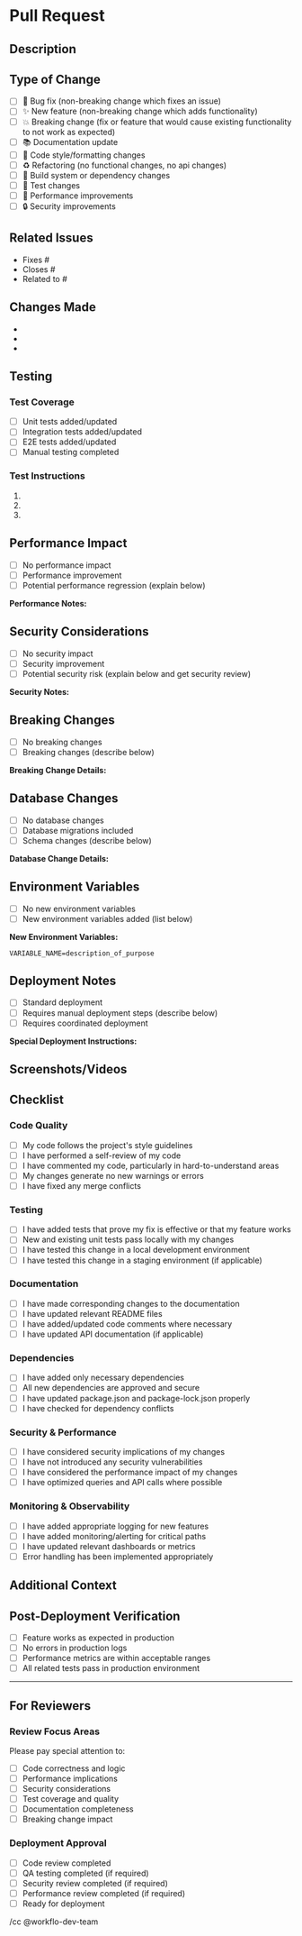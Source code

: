 # Pull Request

## Description
<!-- Provide a brief description of the changes in this PR -->


## Type of Change
<!-- Check the relevant option(s) -->
- [ ] 🐛 Bug fix (non-breaking change which fixes an issue)
- [ ] ✨ New feature (non-breaking change which adds functionality)
- [ ] 💥 Breaking change (fix or feature that would cause existing functionality to not work as expected)
- [ ] 📚 Documentation update
- [ ] 🎨 Code style/formatting changes
- [ ] ♻️ Refactoring (no functional changes, no api changes)
- [ ] 🔧 Build system or dependency changes
- [ ] 🧪 Test changes
- [ ] 🚀 Performance improvements
- [ ] 🔒 Security improvements

## Related Issues
<!-- Link to related issues using "Fixes #123" or "Closes #123" -->
- Fixes #
- Closes #
- Related to #

## Changes Made
<!-- List the specific changes made in this PR -->
- 
- 
- 

## Testing
<!-- Describe the tests you ran and how to reproduce them -->

### Test Coverage
- [ ] Unit tests added/updated
- [ ] Integration tests added/updated  
- [ ] E2E tests added/updated
- [ ] Manual testing completed

### Test Instructions
<!-- Provide step-by-step instructions for testing this PR -->
1. 
2. 
3. 

## Performance Impact
<!-- Describe any performance implications -->
- [ ] No performance impact
- [ ] Performance improvement
- [ ] Potential performance regression (explain below)

**Performance Notes:**


## Security Considerations
<!-- Check if any security considerations apply -->
- [ ] No security impact
- [ ] Security improvement
- [ ] Potential security risk (explain below and get security review)

**Security Notes:**


## Breaking Changes
<!-- If this introduces breaking changes, describe them and the migration path -->
- [ ] No breaking changes
- [ ] Breaking changes (describe below)

**Breaking Change Details:**


## Database Changes
<!-- Check if database changes are included -->
- [ ] No database changes
- [ ] Database migrations included
- [ ] Schema changes (describe below)

**Database Change Details:**


## Environment Variables
<!-- Check if new environment variables are needed -->
- [ ] No new environment variables
- [ ] New environment variables added (list below)

**New Environment Variables:**
```
VARIABLE_NAME=description_of_purpose
```

## Deployment Notes
<!-- Any special deployment considerations -->
- [ ] Standard deployment
- [ ] Requires manual deployment steps (describe below)
- [ ] Requires coordinated deployment

**Special Deployment Instructions:**


## Screenshots/Videos
<!-- Add screenshots or videos to help explain your changes -->


## Checklist
<!-- Check all items that apply -->

### Code Quality
- [ ] My code follows the project's style guidelines
- [ ] I have performed a self-review of my code  
- [ ] I have commented my code, particularly in hard-to-understand areas
- [ ] My changes generate no new warnings or errors
- [ ] I have fixed any merge conflicts

### Testing
- [ ] I have added tests that prove my fix is effective or that my feature works
- [ ] New and existing unit tests pass locally with my changes
- [ ] I have tested this change in a local development environment
- [ ] I have tested this change in a staging environment (if applicable)

### Documentation
- [ ] I have made corresponding changes to the documentation
- [ ] I have updated relevant README files
- [ ] I have added/updated code comments where necessary
- [ ] I have updated API documentation (if applicable)

### Dependencies
- [ ] I have added only necessary dependencies
- [ ] All new dependencies are approved and secure
- [ ] I have updated package.json and package-lock.json properly
- [ ] I have checked for dependency conflicts

### Security & Performance
- [ ] I have considered security implications of my changes
- [ ] I have not introduced any security vulnerabilities
- [ ] I have considered the performance impact of my changes
- [ ] I have optimized queries and API calls where possible

### Monitoring & Observability
- [ ] I have added appropriate logging for new features
- [ ] I have added monitoring/alerting for critical paths
- [ ] I have updated relevant dashboards or metrics
- [ ] Error handling has been implemented appropriately

## Additional Context
<!-- Add any other context, concerns, or discussion points -->


## Post-Deployment Verification
<!-- Steps to verify the deployment was successful -->
- [ ] Feature works as expected in production
- [ ] No errors in production logs
- [ ] Performance metrics are within acceptable ranges
- [ ] All related tests pass in production environment

---

## For Reviewers
<!-- Guidelines for reviewers -->

### Review Focus Areas
Please pay special attention to:
- [ ] Code correctness and logic
- [ ] Performance implications  
- [ ] Security considerations
- [ ] Test coverage and quality
- [ ] Documentation completeness
- [ ] Breaking change impact

### Deployment Approval
- [ ] Code review completed
- [ ] QA testing completed (if required)
- [ ] Security review completed (if required)
- [ ] Performance review completed (if required)
- [ ] Ready for deployment

/cc @workflo-dev-team